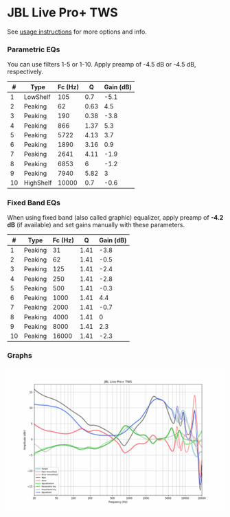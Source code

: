 # JBL Live Pro+ TWS
See [usage instructions](https://github.com/jaakkopasanen/AutoEq#usage) for more options and info.

### Parametric EQs
You can use filters 1-5 or 1-10. Apply preamp of -4.5 dB or -4.5 dB, respectively.

|   # | Type      |   Fc (Hz) |    Q |   Gain (dB) |
|-----|-----------|-----------|------|-------------|
|   1 | LowShelf  |       105 | 0.7  |        -5.1 |
|   2 | Peaking   |        62 | 0.63 |         4.5 |
|   3 | Peaking   |       190 | 0.38 |        -3.8 |
|   4 | Peaking   |       866 | 1.37 |         5.3 |
|   5 | Peaking   |      5722 | 4.13 |         3.7 |
|   6 | Peaking   |      1890 | 3.16 |         0.9 |
|   7 | Peaking   |      2641 | 4.11 |        -1.9 |
|   8 | Peaking   |      6853 | 6    |        -1.2 |
|   9 | Peaking   |      7940 | 5.82 |         3   |
|  10 | HighShelf |     10000 | 0.7  |        -0.6 |

### Fixed Band EQs
When using fixed band (also called graphic) equalizer, apply preamp of **-4.2 dB** (if available) and set gains manually with these parameters.

|   # | Type    |   Fc (Hz) |    Q |   Gain (dB) |
|-----|---------|-----------|------|-------------|
|   1 | Peaking |        31 | 1.41 |        -3.8 |
|   2 | Peaking |        62 | 1.41 |        -0.5 |
|   3 | Peaking |       125 | 1.41 |        -2.4 |
|   4 | Peaking |       250 | 1.41 |        -2.8 |
|   5 | Peaking |       500 | 1.41 |        -0.3 |
|   6 | Peaking |      1000 | 1.41 |         4.4 |
|   7 | Peaking |      2000 | 1.41 |        -0.7 |
|   8 | Peaking |      4000 | 1.41 |         0   |
|   9 | Peaking |      8000 | 1.41 |         2.3 |
|  10 | Peaking |     16000 | 1.41 |        -2.3 |

### Graphs
![](./JBL%20Live%20Pro+%20TWS.png)
